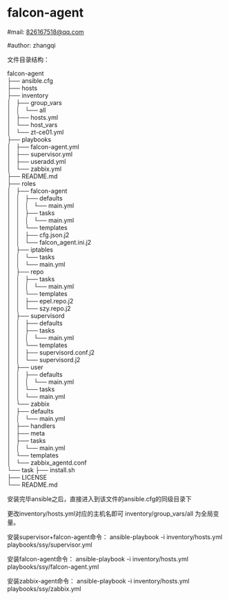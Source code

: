 # falcon-agent

#mail: 826167518@qq.com

#author: zhangqi

文件目录结构：

falcon-agent <br />
├── ansible.cfg <br />
├── hosts<br />
├── inventory<br />
│   ├── group_vars<br />
│   │   └── all<br />
│   ├── hosts.yml<br />
│   └── host_vars<br />
│       └── zt-ce01.yml<br />
├── playbooks<br />
│   ├── falcon-agent.yml<br />
│   ├── supervisor.yml<br />
│   ├── useradd.yml<br />
│   └── zabbix.yml<br />
├── README.md<br />
├── roles<br />
│   ├── falcon-agent<br />
│   │   ├── defaults<br />
│   │   │   └── main.yml<br />
│   │   ├── tasks<br />
│   │   │   └── main.yml<br />
│   │   └── templates<br />
│   │       ├── cfg.json.j2<br />
│   │       └── falcon_agent.ini.j2<br />
│   ├── iptables<br />
│   │   └── tasks<br />
│   │       └── main.yml<br />
│   ├── repo<br />
│   │   ├── tasks<br />
│   │   │   └── main.yml<br />
│   │   └── templates<br />
│   │       ├── epel.repo.j2<br />
│   │       └── szy.repo.j2<br />
│   ├── supervisord<br />
│   │   ├── defaults<br />
│   │   ├── tasks<br />
│   │   │   └── main.yml<br />
│   │   └── templates<br />
│   │       ├── supervisord.conf.j2<br />
│   │       └── supervisord.j2<br />
│   ├── user<br />
│   │   ├── defaults<br />
│   │   │   └── main.yml<br />
│   │   └── tasks<br />
│   │       └── main.yml<br />
│   └── zabbix<br />
│       ├── defaults<br />
│       │   └── main.yml<br />
│       ├── handlers<br />
│       ├── meta<br />
│       ├── tasks<br />
│       │   └── main.yml<br />
│       └── templates<br />
│           └── zabbix_agentd.conf<br />
└── task
     ├── install.sh<br />
     ├── LICENSE<br />
     └── README.md<br />


安装完毕ansible之后，直接进入到该文件的ansible.cfg的同级目录下

更改inventory/hosts.yml对应的主机名即可
inventory/group_vars/all 为全局变量。

安装supervisor+falcon-agent命令：
ansible-playbook -i inventory/hosts.yml playbooks/ssy/supervisor.yml 

安装falcon-agent命令：
ansible-playbook -i inventory/hosts.yml playbooks/ssy/falcon-agent.yml

安装zabbix-agent命令：
ansible-playbook -i inventory/hosts.yml playbooks/ssy/zabbix.yml
